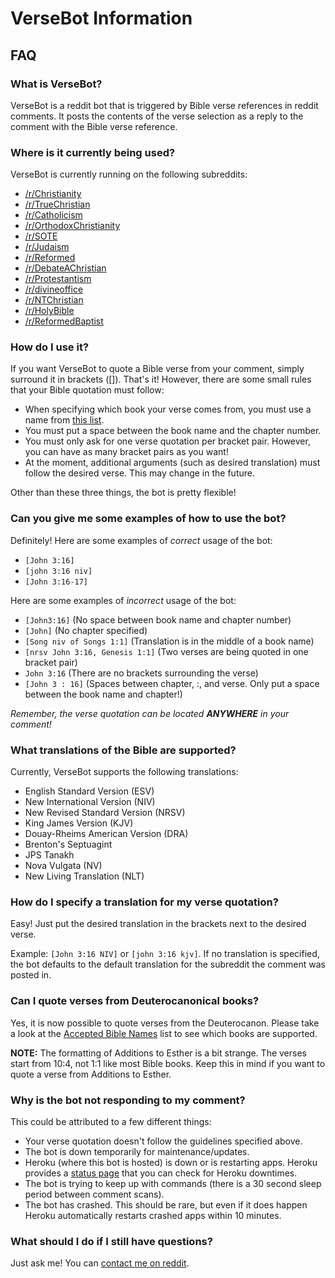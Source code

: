 # VerseBot Information

## FAQ

### What is VerseBot?
VerseBot is a reddit bot that is triggered by Bible verse references in reddit comments. It posts the contents of the verse selection as a reply to the comment with the Bible verse reference.

### Where is it currently being used?
VerseBot is currently running on the following subreddits:

* [/r/Christianity](http://www.reddit.com/r/christianity)
* [/r/TrueChristian](http://www.reddit.com/r/TrueChristian)
* [/r/Catholicism](http://www.reddit.com/r/Catholicism/)
* [/r/OrthodoxChristianity](http://www.reddit.com/r/OrthodoxChristianity)
* [/r/SOTE](http://www.reddit.com/r/SOTE)
* [/r/Judaism](http://www.reddit.com/r/Judaism)
* [/r/Reformed](http://www.reddit.com/r/Reformed)
* [/r/DebateAChristian](http://www.reddit.com/r/DebateAChristian)
* [/r/Protestantism](http://www.reddit.com/r/Protestantism)
* [/r/divineoffice](http://www.reddit.com/r/divineoffice)
* [/r/NTChristian](http://www.reddit.com/r/NTChristian)
* [/r/HolyBible](http://www.reddit.com/r/HolyBible)
* [/r/ReformedBaptist](http://www.reddit.com/r/ReformedBaptist)

### How do I use it?
If you want VerseBot to quote a Bible verse from your comment, simply surround it in brackets ([]). That's it! However, there are some small rules that your Bible quotation must follow:

* When specifying which book your verse comes from, you must use a name from [this list](https://github.com/matthieugrieger/versebot/blob/master/docs/Accepted%20Bible%20Book%20Names.md).
* You must put a space between the book name and the chapter number.
* You must only ask for one verse quotation per bracket pair. However, you can have as many bracket pairs as you want!
* At the moment, additional arguments (such as desired translation) must follow the desired verse. This may change in the future.

Other than these three things, the bot is pretty flexible!

### Can you give me some examples of how to use the bot?
Definitely! Here are some examples of _correct_ usage of the bot:

* `[John 3:16]`
* `[john 3:16 niv]`
* `[John 3:16-17]`

Here are some examples of _incorrect_ usage of the bot:

* `[John3:16]` (No space between book name and chapter number)
* `[John]` (No chapter specified)
* `[Song niv of Songs 1:1]` (Translation is in the middle of a book name)
* `[nrsv John 3:16, Genesis 1:1]` (Two verses are being quoted in one bracket pair)
* `John 3:16` (There are no brackets surrounding the verse)
* `[John 3 : 16]` (Spaces between chapter, :, and verse. Only put a space between the book name and chapter!)

_Remember, the verse quotation can be located **ANYWHERE** in your comment!_

### What translations of the Bible are supported?
Currently, VerseBot supports the following translations:

* English Standard Version (ESV)
* New International Version (NIV)
* New Revised Standard Version (NRSV)
* King James Version (KJV)
* Douay-Rheims American Version (DRA)
* Brenton's Septuagint
* JPS Tanakh
* Nova Vulgata (NV)
* New Living Translation (NLT)

### How do I specify a translation for my verse quotation?
Easy! Just put the desired translation in the brackets next to the desired verse. 

Example: `[John 3:16 NIV]` or `[john 3:16 kjv]`. If no translation is specified, the bot defaults to the default translation for the subreddit the comment was posted in.

### Can I quote verses from Deuterocanonical books?
Yes, it is now possible to quote verses from the Deuterocanon. Please take a look at the [Accepted Bible Names](https://github.com/matthieugrieger/versebot/blob/master/docs/Accepted%20Bible%20Book%20Names.md) list to see which books are supported.

**NOTE:** The formatting of Additions to Esther is a bit strange. The verses start from 10:4, not 1:1 like most Bible books. Keep this in mind if you want to quote a verse from Additions to Esther.

### Why is the bot not responding to my comment?
This could be attributed to a few different things:
* Your verse quotation doesn't follow the guidelines specified above.
* The bot is down temporarily for maintenance/updates.
* Heroku (where this bot is hosted) is down or is restarting apps. Heroku provides a [status page](https://status.heroku.com/) that you can check for Heroku downtimes.
* The bot is trying to keep up with commands (there is a 30 second sleep period between comment scans).
* The bot has crashed. This should be rare, but even if it does happen Heroku automatically restarts crashed apps within 10 minutes.

### What should I do if I still have questions?
Just ask me! You can [contact me on reddit](http://www.reddit.com/message/compose/?to=mgrieger).